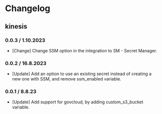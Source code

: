# Changelog

## kinesis

### 0.0.3 / 1.10.2023
* [Change] Change SSM option in the integration to SM - Secret Manager.

### 0.0.2 / 16.8.2023
* [Update] Add an option to use an existing secret instead of creating a new one with SSM, and remove ssm_enabled variable.

### 0.0.1 / 8.8.23
* [Update] Add support for govcloud, by adding custom_s3_bucket variable.
